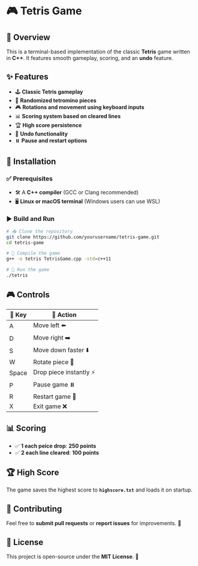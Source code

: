 # 🎮 Tetris Game

## 📝 Overview
This is a terminal-based implementation of the classic **Tetris** game written in **C++**. It features smooth gameplay, scoring, and an **undo** feature.

## ✨ Features
- 🕹️ **Classic Tetris gameplay**
- 🎲 **Randomized tetromino pieces**
- 🎮 **Rotations and movement using keyboard inputs**
- 📊 **Scoring system based on cleared lines**
- 🏆 **High score persistence**
- 🔄 **Undo functionality**
- ⏸️ **Pause and restart options**

## 🔧 Installation
### ✅ Prerequisites
- 🛠️ A **C++ compiler** (GCC or Clang recommended)
- 🖥️ **Linux or macOS terminal** (Windows users can use WSL)

### ▶️ Build and Run
```sh
# 📥 Clone the repository
git clone https://github.com/yourusername/tetris-game.git
cd tetris-game

# 🔨 Compile the game
g++ -o tetris TetrisGame.cpp -std=c++11

# 🎯 Run the game
./tetris
```

## 🎮 Controls
| 🎹 Key | 🎯 Action |
|------|---------|
| A | Move left ⬅️ |
| D | Move right ➡️ |
| S | Move down faster ⬇️ |
| W | Rotate piece 🔄 |
| Space | Drop piece instantly ⚡ |
| P | Pause game ⏸️ |
| R | Restart game 🔁 |
| X | Exit game ❌ |

## 📊 Scoring
- ✅ **1 each peice drop**: **250 points**
- ✅ **2 each line cleared**: **100 points**


## 🏆 High Score
The game saves the highest score to **`highscore.txt`** and loads it on startup.

## 🤝 Contributing
Feel free to **submit pull requests** or **report issues** for improvements. 🚀

## 📜 License
This project is open-source under the **MIT License**. 📝
